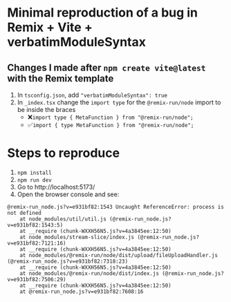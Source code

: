 # Minimal reproduction of a bug in Remix + Vite + verbatimModuleSyntax

## Changes I made after `npm create vite@latest` with the Remix template

1. In `tsconfig.json`, add `"verbatimModuleSyntax": true`
2. In `_index.tsx` change the `import type` for the `@remix-run/node` import to be inside the braces
   - ❌`import type { MetaFunction } from "@remix-run/node";`
   - ✅`import { type MetaFunction } from "@remix-run/node";`

# Steps to reproduce

1. `npm install`
2. `npm run dev`
3. Go to http://localhost:5173/
4. Open the browser console and see:

```
@remix-run_node.js?v=e931bf82:1543 Uncaught ReferenceError: process is not defined
    at node_modules/util/util.js (@remix-run_node.js?v=e931bf82:1543:5)
    at __require (chunk-WXXH56N5.js?v=4a3845ee:12:50)
    at node_modules/stream-slice/index.js (@remix-run_node.js?v=e931bf82:7121:16)
    at __require (chunk-WXXH56N5.js?v=4a3845ee:12:50)
    at node_modules/@remix-run/node/dist/upload/fileUploadHandler.js (@remix-run_node.js?v=e931bf82:7318:23)
    at __require (chunk-WXXH56N5.js?v=4a3845ee:12:50)
    at node_modules/@remix-run/node/dist/index.js (@remix-run_node.js?v=e931bf82:7506:29)
    at __require (chunk-WXXH56N5.js?v=4a3845ee:12:50)
    at @remix-run_node.js?v=e931bf82:7608:16
```
